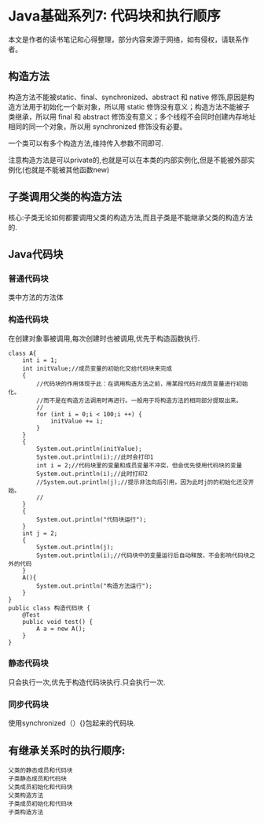 # Java基础系列7: 代码块和执行顺序
本文是作者的读书笔记和心得整理，部分内容来源于网络，如有侵权，请联系作者。

## 构造方法
构造方法不能被static、final、synchronized、abstract 和 native 修饰,原因是构造方法用于初始化一个新对象，所以用 static 修饰没有意义；构造方法不能被子类继承，所以用 final 和 abstract 修饰没有意义；多个线程不会同时创建内存地址相同的同一个对象，所以用 synchronized 修饰没有必要。

一个类可以有多个构造方法,维持传入参数不同即可.

注意构造方法是可以private的,也就是可以在本类的内部实例化,但是不能被外部实例化(也就是不能被其他函数new)

## 子类调用父类的构造方法
核心:子类无论如何都要调用父类的构造方法,而且子类是不能继承父类的构造方法的.

## Java代码块
### 普通代码块
类中方法的方法体

### 构造代码块
在创建对象事被调用,每次创建时也被调用,优先于构造函数执行.
```
class A{
    int i = 1;
    int initValue;//成员变量的初始化交给代码块来完成
    {
        //代码块的作用体现于此：在调用构造方法之前，用某段代码对成员变量进行初始化。
        //而不是在构造方法调用时再进行。一般用于将构造方法的相同部分提取出来。
        //
        for (int i = 0;i < 100;i ++) {
            initValue += i;
        }
    }
    {
        System.out.println(initValue);
        System.out.println(i);//此时会打印1
        int i = 2;//代码块里的变量和成员变量不冲突，但会优先使用代码块的变量
        System.out.println(i);//此时打印2
        //System.out.println(j);//提示非法向后引用，因为此时j的的初始化还没开始。
        //
    }
    {
        System.out.println("代码块运行");
    }
    int j = 2;
    {
        System.out.println(j);
        System.out.println(i);//代码块中的变量运行后自动释放，不会影响代码块之外的代码
    }
    A(){
        System.out.println("构造方法运行");
    }
}
public class 构造代码块 {
    @Test
    public void test() {
        A a = new A();
    }
}
```

### 静态代码块
只会执行一次,优先于构造代码块执行.只会执行一次.

### 同步代码块
使用synchronized（）{}包起来的代码块.

## 有继承关系时的执行顺序:
    父类的静态成员和代码块
    子类静态成员和代码块
    父类成员初始化和代码快
    父类构造方法
    子类成员初始化和代码块
    子类构造方法